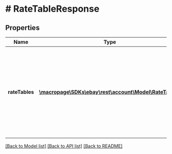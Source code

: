 # # RateTableResponse

## Properties

Name | Type | Description | Notes
------------ | ------------- | ------------- | -------------
**rateTables** | [**\macropage\SDKs\ebay\rest\account\Model\RateTable[]**](RateTable.md) | An array of all shipping rate tables defined for a marketplace (or all marketplaces if no &lt;b&gt;country_code&lt;/b&gt; query parameter is used). This array will be returned as empty if the seller has no defined shipping rate tables for the specified marketplace. | [optional]

[[Back to Model list]](../../README.md#models) [[Back to API list]](../../README.md#endpoints) [[Back to README]](../../README.md)
